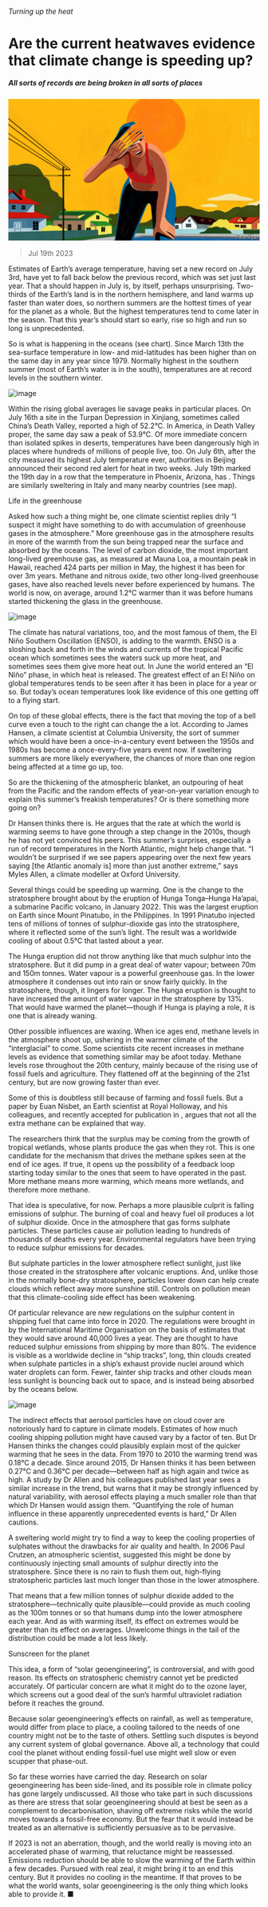 ###### Turning up the heat

# Are the current heatwaves evidence that climate change is speeding up? 

##### All sorts of records are being broken in all sorts of places 

![image](images/20230722_STD001.jpg) 

> Jul 19th 2023 

Estimates of Earth’s average temperature, having set a new record on July 3rd, have yet to fall back below the previous record, which was set just last year. That a  should happen in July is, by itself, perhaps unsurprising. Two-thirds of the Earth’s land is in the northern hemisphere, and land warms up faster than water does, so northern summers are the hottest times of year for the planet as a whole. But the highest temperatures tend to come later in the season. That this year’s should start so early, rise so high and run so long is unprecedented. 

So is what is happening in the oceans (see chart). Since March 13th the sea-surface temperature in low- and mid-latitudes has been higher than on the same day in any year since 1979. Normally highest in the southern summer (most of Earth’s water is in the south), temperatures are at record levels in the southern winter.

![image](images/20230722_STC994.png) 


Within the rising global averages lie savage peaks in particular places. On July 16th a site in the Turpan Depression in Xinjiang, sometimes called China’s Death Valley, reported a high of 52.2°C. In America, in Death Valley proper, the same day saw a peak of 53.9°C. Of more immediate concern than isolated spikes in deserts, temperatures have been dangerously high in places where hundreds of millions of people live, too. On July 6th, after the city measured its highest July temperature ever, authorities in Beijing announced their second red alert for heat in two weeks. July 19th marked the 19th day in a row that the temperature in Phoenix, Arizona, has . Things are similarly sweltering in Italy and many nearby countries (see map).

Life in the greenhouse

Asked how such a thing might be, one climate scientist replies drily “I suspect it might have something to do with accumulation of greenhouse gases in the atmosphere.” More greenhouse gas in the atmosphere results in more of the warmth from the sun being trapped near the surface and absorbed by the oceans. The level of carbon dioxide, the most important long-lived greenhouse gas, as measured at Mauna Loa, a mountain peak in Hawaii, reached 424 parts per million in May, the highest it has been for over 3m years. Methane and nitrous oxide, two other long-lived greenhouse gases, have also reached levels never before experienced by humans. The world is now, on average, around 1.2°C warmer than it was before humans started thickening the glass in the greenhouse.

![image](images/20230722_STM993.png) 


The climate has natural variations, too, and the most famous of them, the El Niño Southern Oscillation (ENSO), is adding to the warmth. ENSO is a sloshing back and forth in the winds and currents of the tropical Pacific ocean which sometimes sees the waters suck up more heat, and sometimes sees them give more heat out. In June the world entered an “El Niño” phase, in which heat is released. The greatest effect of an El Niño on global temperatures tends to be seen after it has been in place for a year or so. But today’s ocean temperatures look like evidence of this one getting off to a flying start. 

On top of these global effects, there is the fact that moving the top of a bell curve even a touch to the right can change the  a lot. According to James Hansen, a climate scientist at Columbia University, the sort of summer which would have been a once-in-a-century event between the 1950s and 1980s has become a once-every-five years event now. If sweltering summers are more likely everywhere, the chances of more than one region being affected at a time go up, too. 

So are the thickening of the atmospheric blanket, an outpouring of heat from the Pacific and the random effects of year-on-year variation enough to explain this summer’s freakish temperatures? Or is there something more going on? 

Dr Hansen thinks there is. He argues that the rate at which the world is warming seems to have gone through a step change in the 2010s, though he has not yet convinced his peers. This summer’s surprises, especially a run of record temperatures in the North Atlantic, might help change that. “I wouldn’t be surprised if we see papers appearing over the next few years saying [the Atlantic anomaly is] more than just another extreme,” says Myles Allen, a climate modeller at Oxford University.

Several things could be speeding up warming. One is the change to the stratosphere brought about by the eruption of Hunga Tonga–Hunga Ha’apai, a submarine Pacific volcano, in January 2022. This was the largest eruption on Earth since Mount Pinatubo, in the Philippines. In 1991 Pinatubo injected tens of millions of tonnes of sulphur-dioxide gas into the stratosphere, where it reflected some of the sun’s light. The result was a worldwide cooling of about 0.5°C that lasted about a year. 

The Hunga eruption did not throw anything like that much sulphur into the stratosphere. But it did pump in a great deal of water vapour; between 70m and 150m tonnes. Water vapour is a powerful greenhouse gas. In the lower atmosphere it condenses out into rain or snow fairly quickly. In the stratosphere, though, it lingers for longer. The Hunga eruption is thought to have increased the amount of water vapour in the stratosphere by 13%. That would have warmed the planet—though if Hunga is playing a role, it is one that is already waning. 

Other possible influences are waxing. When ice ages end, methane levels in the atmosphere shoot up, ushering in the warmer climate of the “interglacial” to come. Some scientists cite recent increases in methane levels as evidence that something similar may be afoot today. Methane levels rose throughout the 20th century, mainly because of the rising use of fossil fuels and agriculture. They flattened off at the beginning of the 21st century, but are now growing faster than ever. 

Some of this is doubtless still because of farming and fossil fuels. But a paper by Euan Nisbet, an Earth scientist at Royal Holloway, and his colleagues, and recently accepted for publication in , argues that not all the extra methane can be explained that way. 

The researchers think that the surplus may be coming from the growth of tropical wetlands, whose plants produce the gas when they rot. This is one candidate for the mechanism that drives the methane spikes seen at the end of ice ages. If true, it opens up the possibility of a feedback loop starting today similar to the ones that seem to have operated in the past. More methane means more warming, which means more wetlands, and therefore more methane. 

That idea is speculative, for now. Perhaps a more plausible culprit is falling emissions of sulphur. The burning of coal and heavy fuel oil produces a lot of sulphur dioxide. Once in the atmosphere that gas forms sulphate particles. These particles cause air pollution leading to hundreds of thousands of deaths every year. Environmental regulators have been trying to reduce sulphur emissions for decades. 

But sulphate particles in the lower atmosphere reflect sunlight, just like those created in the stratosphere after volcanic eruptions. And, unlike those in the normally bone-dry stratosphere, particles lower down can help create clouds which reflect away more sunshine still. Controls on pollution mean that this climate-cooling side effect has been weakening. 

Of particular relevance are new regulations on the sulphur content in shipping fuel that came into force in 2020. The regulations were brought in by the International Maritime Organisation on the basis of estimates that they would save around 40,000 lives a year. They are thought to have reduced sulphur emissions from shipping by more than 80%. The evidence is visible as a worldwide decline in “ship tracks”, long, thin clouds created when sulphate particles in a ship’s exhaust provide nuclei around which water droplets can form. Fewer, fainter ship tracks and other clouds mean less sunlight is bouncing back out to space, and is instead being absorbed by the oceans below. 

![image](images/20230722_STC989.png) 


The indirect effects that aerosol particles have on cloud cover are notoriously hard to capture in climate models. Estimates of how much cooling shipping pollution might have caused vary by a factor of ten. But Dr Hansen thinks the changes could plausibly explain most of the quicker warming that he sees in the data. From 1970 to 2010 the warming trend was 0.18°C a decade. Since around 2015, Dr Hansen thinks it has been between 0.27°C and 0.36°C per decade—between half as high again and twice as high. A study by Dr Allen and his colleagues published last year sees a similar increase in the trend, but warns that it may be strongly influenced by natural variability, with aerosol effects playing a much smaller role than that which Dr Hansen would assign them. “Quantifying the role of human influence in these apparently unprecedented events is hard,” Dr Allen cautions.

A sweltering world might try to find a way to keep the cooling properties of sulphates without the drawbacks for air quality and health. In 2006 Paul Crutzen, an atmospheric scientist, suggested this might be done by continuously injecting small amounts of sulphur directly into the stratosphere. Since there is no rain to flush them out, high-flying stratospheric particles last much longer than those in the lower atmosphere. 

That means that a few million tonnes of sulphur dioxide added to the stratosphere—technically quite plausible—could provide as much cooling as the 100m tonnes or so that humans dump into the lower atmosphere each year. And as with warming itself, its effect on extremes would be greater than its effect on averages. Unwelcome things in the tail of the distribution could be made a lot less likely. 

Sunscreen for the planet

This idea, a form of “solar geoengineering”, is controversial, and with good reason. Its effects on stratospheric chemistry cannot yet be predicted accurately. Of particular concern are what it might do to the ozone layer, which screens out a good deal of the sun’s harmful ultraviolet radiation before it reaches the ground. 

Because solar geoengineering’s effects on rainfall, as well as temperature, would differ from place to place, a cooling tailored to the needs of one country might not be to the taste of others. Settling such disputes is beyond any current system of global governance. Above all, a technology that could cool the planet without ending fossil-fuel use might well slow or even scupper that phase-out. 

So far these worries have carried the day. Research on solar geoengineering has been side-lined, and its possible role in climate policy has gone largely undiscussed. All those who take part in such discussions as there are stress that solar geoengineering should at best be seen as a complement to decarbonisation, shaving off extreme risks while the world moves towards a fossil-free economy. But the fear that it would instead be treated as an alternative is sufficiently persuasive as to be pervasive. 

If 2023 is not an aberration, though, and the world really is moving into an accelerated phase of warming, that reluctance might be reassessed. Emissions reduction should be able to slow the warming of the Earth within a few decades. Pursued with real zeal, it might bring it to an end this century. But it provides no cooling in the meantime. If that proves to be what the world wants, solar geoengineering is the only thing which looks able to provide it. ■



